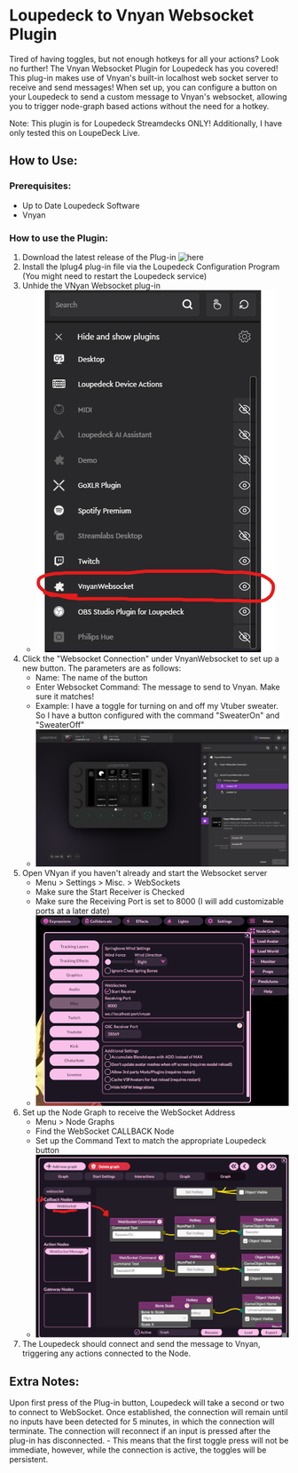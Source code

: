 # Loupedeck to Vnyan Websocket Plugin
Tired of having toggles, but not enough hotkeys for all your actions? Look no further! The Vnyan Websocket Plugin for Loupedeck has you covered! 
This plug-in makes use of Vnyan's built-in localhost web socket server to receive and send messages! When set up, you can configure a button on your Loupedeck to send a custom message to Vnyan's websocket, allowing you to trigger node-graph based actions without the need for a hotkey.

Note: This plugin is for Loupedeck Streamdecks ONLY! Additionally, I have only tested this on LoupeDeck Live.

## How to Use:

### Prerequisites:
- Up to Date Loupedeck Software
- Vnyan

### How to use the Plugin:
1. Download the latest release of the Plug-in ![here](https://github.com/Shirodork/Vnyan-Websocket-Plugin/releases)
2. Install the lplug4 plug-in file via the Loupedeck Configuration Program (You might need to restart the Loupedeck service)
3. Unhide the VNyan Websocket plug-in
    - ![Loupedeck Plugin Unhide](/images/UnhidePlugin.png)
4. Click the "Websocket Connection" under VnyanWebsocket to set up a new button. The parameters are as follows:
    - Name: The name of the button
    - Enter Websocket Command: The message to send to Vnyan. Make sure it matches!
    - Example: I have a toggle for turning on and off my Vtuber sweater. So I have a button configured with the command "SweaterOn" and "SweaterOff"
    - ![Loupedeck Plugin](/images/Loupedeck.png)
5.  Open VNyan if you haven't already and start the Websocket server
    - Menu > Settings > Misc. > WebSockets
    - Make sure the Start Receiver is Checked
    - Make sure the Receiving Port is set to 8000 (I will add customizable ports at a later date)
    - ![Vnyan Web Socket](images/VnyanWebsocket.png)
6. Set up the Node Graph to receive the WebSocket Address
    - Menu > Node Graphs
    - Find the WebSocket CALLBACK Node
    - Set up the Command Text to match the appropriate Loupedeck button
    - ![Vnyan Node Graph](/images/VnyanNodeGraph.png)
7. The Loupedeck should connect and send the message to Vnyan, triggering any actions connected to the Node.
   
## Extra Notes:
Upon first press of the Plug-in button, Loupedeck will take a second or two to connect to WebSocket. Once established, the connection will remain until no inputs have been detected for 5 minutes, in which the connection will terminate. The connection will reconnect if an input is pressed after the plug-in has disconnected. 
    - This means that the first toggle press will not be immediate, however, while the connection is active, the toggles will be persistent.

